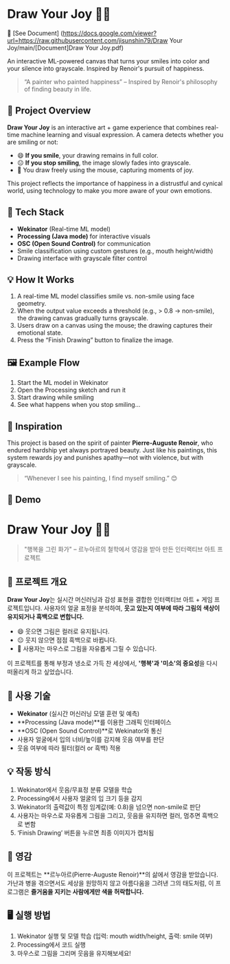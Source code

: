 # Draw Your Joy 🎨😄

📄 [See Document]
(https://docs.google.com/viewer?url=https://raw.githubusercontent.com/jisunshin79/Draw Your Joy/main/[Document]Draw Your Joy.pdf)


An interactive ML-powered canvas that turns your smiles into color and your silence into grayscale. Inspired by Renoir's pursuit of happiness.

> “A painter who painted happiness” – Inspired by Renoir's philosophy of finding beauty in life.

## 🧠 Project Overview
**Draw Your Joy** is an interactive art + game experience that combines real-time machine learning and visual expression. A camera detects whether you are smiling or not:
- 😄 **If you smile**, your drawing remains in full color.
- 😐 **If you stop smiling**, the image slowly fades into grayscale.
- 🎨 You draw freely using the mouse, capturing moments of joy.

This project reflects the importance of happiness in a distrustful and cynical world, using technology to make you more aware of your own emotions.

## 🔧 Tech Stack
- **Wekinator** (Real-time ML model)
- **Processing (Java mode)** for interactive visuals
- **OSC (Open Sound Control)** for communication
- Smile classification using custom gestures (e.g., mouth height/width)
- Drawing interface with grayscale filter control

## 💡 How It Works
1. A real-time ML model classifies smile vs. non-smile using face geometry.
2. When the output value exceeds a threshold (e.g., > 0.8 → non-smile), the drawing canvas gradually turns grayscale.
3. Users draw on a canvas using the mouse; the drawing captures their emotional state.
4. Press the “Finish Drawing” button to finalize the image.

## 🖼️ Example Flow
1. Start the ML model in Wekinator
2. Open the Processing sketch and run it
3. Start drawing while smiling
4. See what happens when you stop smiling...

## 📸 Inspiration
This project is based on the spirit of painter **Pierre-Auguste Renoir**, who endured hardship yet always portrayed beauty. Just like his paintings, this system rewards joy and punishes apathy—not with violence, but with grayscale.

> “Whenever I see his painting, I find myself smiling.” 😊

## 🔗 Demo 

# Draw Your Joy 🎨😄

> "행복을 그린 화가" – 르누아르의 철학에서 영감을 받아 만든 인터랙티브 아트 프로젝트

## 🧠 프로젝트 개요
**Draw Your Joy**는 실시간 머신러닝과 감성 표현을 결합한 인터랙티브 아트 + 게임 프로젝트입니다. 사용자의 얼굴 표정을 분석하여, **웃고 있는지 여부에 따라 그림의 색상이 유지되거나 흑백으로 변합니다.**

- 😄 웃으면 그림은 컬러로 유지됩니다.
- 😐 웃지 않으면 점점 흑백으로 바뀝니다.
- 🎨 사용자는 마우스로 그림을 자유롭게 그릴 수 있습니다.

이 프로젝트를 통해 부정과 냉소로 가득 찬 세상에서, **'행복'과 '미소'의 중요성**을 다시 떠올리게 하고 싶었습니다.

## 🔧 사용 기술
- **Wekinator** (실시간 머신러닝 모델 훈련 및 예측)
- **Processing (Java mode)**를 이용한 그래픽 인터페이스
- **OSC (Open Sound Control)**로 Wekinator와 통신
- 사용자 얼굴에서 입의 너비/높이를 감지해 웃음 여부를 판단
- 웃음 여부에 따라 필터(컬러 or 흑백) 적용

## 💡 작동 방식
1. Wekinator에서 웃음/무표정 분류 모델을 학습
2. Processing에서 사용자 얼굴의 입 크기 등을 감지
3. Wekinator의 출력값이 특정 임계값(예: 0.8)을 넘으면 non-smile로 판단
4. 사용자는 마우스로 자유롭게 그림을 그리고,
   웃음을 유지하면 컬러, 멈추면 흑백으로 변함
5. ‘Finish Drawing’ 버튼을 누르면 최종 이미지가 캡처됨

## 📸 영감

이 프로젝트는 **르누아르(Pierre-Auguste Renoir)**의 삶에서 영감을 받았습니다. 가난과 병을 겪으면서도 세상을 원망하지 않고 아름다움을 그려낸 그의 태도처럼, 이 프로그램은 **즐거움을 지키는 사람에게만 색을 허락합니다.**

## 🖥️ 실행 방법
1. Wekinator 실행 및 모델 학습 (입력: mouth width/height, 출력: smile 여부)
2. Processing에서 코드 실행
3. 마우스로 그림을 그리며 웃음을 유지해보세요!

